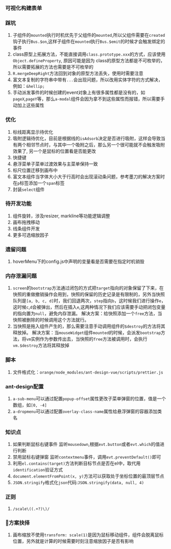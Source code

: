 ### 可视化构建表单


### 踩坑
1. 子组件的`mounted`执行时机优先于父组件的`mounted`,所以父组件需要在`created`钩子执行`Bus.$on`,这样子组件在`mounted`执行`Bus.$emit`的时候才会触发绑定的事件
2. class原型上拓展方法，不能直接调用`class.prototype.xxx`的方式，应该使用`Object.defineProperty`, 原因可能是因为
class的原型方法都是不可枚举的，所以需要拓展的方法也需要是不可枚举的
3. `R.mergeDeepRight`方法回到对象的原型方法丢失，使用时需要注意
4. 富文本复制的字符串中带有`...`会出现问题，所以改用实体字符的方式解决，例如：`&hellip;`
5. 手动派发事件的时候创建的event对象上有很多属性都是没有的，如`pageX`,`pageY`等，那么`a-modal`组件会因为拿不到这些属性而报错，所以需要手动加上这些属性

### 优化
1. 标线距离显示待优化
2. 吸附逻辑待优化，目前是根据线的`isAdsorb`决定是否进行吸附，这样会导致当有两个相邻节点时，与其中一个吸附之后，那么另一个很可能就不会触发吸附效果了, 另一个是鼠标的位置看是否能更改
3. 快捷键
4. 悬浮菜单子菜单过渡效果与主菜单保持一致
5. 标尺位置迁移到画布中
6. 富文本组件当字体大小大于行高时会出现滚动条问题，参考墨刀的解决方案时在`p`标签添加一个`span`标签
7. 封装`select`组件

### 待开发功能
1. 组件旋转，涉及resizer, markline等功能逻辑调整
2. 画布拖拽移动
3. 线条组件开发
4. 更多可选缩放因子

### 遗留问题
1. hoverMenu下的config.js中声明的变量看是否需要在指定时机销毁

### 内存泄漏问题
1. `screen`的`bootstrap`方法通过闭包的方式把`target`指向的对象保留了下来，在快照的重做撤销操作会用到，快照的保留的历史记录是有限制的，另外当快照队列是`[a, b, c, d]`时，我们回退两次，`step`指向`b`，这时候我们进行操作`e`，这时候`c`,`d`会被弹出，然后在插入`e`,这两种情况下我们应该需要手动把闭包变量的指向置为`null`，避免内存泄漏。
解决方案：给快照添加一个`free`方法，当快照被删除的时候调用这个方法就行。
2. 当快照是拖入组件产生的，那么需要注意手动调用组件的`$destroy`的方法将其释放掉。
解决方案：当`mouseWidget`组件`mounted`的时候，会派发`bootstrap`方法，将`vm`实例作为参数传出去，当快照的`free`方法被调用时，会执行`vm.$destroy`方法将其释放掉

### 脚本
1. 文件格式化：`orange/node_modules/ant-design-vue/scripts/prettier.js`

### ant-design配置
1. `a-sub-menu`可以通过配置`popup-offset`属性更改子菜单弹窗的位置，值是一个数组，如`[0, -4]`
2. `a-dropmenu`可以通过配置`overlay-class-name`属性给悬浮弹窗的容器添加类名

### 知识点
1. 如果判断鼠标右键事件
  监听`mousedown`,根据`evt.button`或者`evt.which`的值进行判断
2. 禁用鼠标右键弹窗
  监听`contextmenu`事件，调用`evt.preventDefault()`即可
3. 利用`el.contains(target)`方法判断目标节点是否在el中，取代用`identification`验证方式
4. `document.elementFromPoint(x, y)`方法可以获取处于坐标位置的最顶层节点
5. `JSON.stringify`格式化`json`代码:`JSON.stringify(data, null, 4)`

### 正则
1. `/scale\((.+?)\)/`

### 方案抉择
1. 画布缩放不使用`transform: scale(1)`是因为鼠标移动组件，组件会脱离鼠标位置，另外就是计算的时候需要时刻注意缩放因子是否有影响
